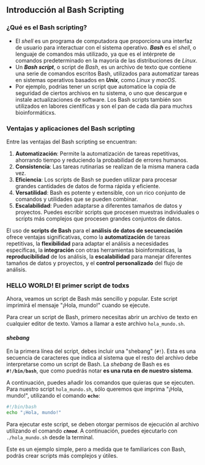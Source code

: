 ## Introducción al Bash Scripting
### **¿Qué es el Bash scripting?**
- El *shell* es un programa de computadora que proporciona una interfaz de usuario para interactuar con el sistema operativo. ***Bash*** es el *shell*, o lenguaje de comandos más utilizado, ya que es el intérprete de comandos predeterminado en la mayoría de las distribuciones de *Linux*. 
- Un ***Bash script***, o script de *Bash*, es un archivo de texto que contiene una serie de comandos escritos Bash, utilizados para automatizar tareas en sistemas operativos basados en ***Unix***, como *Linux* y *macOS*.
- Por ejemplo, podrías tener un script que automatice la copia de seguridad de ciertos archivos en tu sistema, o uno que descargue e instale actualizaciones de software. Los Bash scripts también son utilizados en labores científicas y son el pan de cada día para muchxs bioinformáticxs.
### **Ventajas y aplicaciones del Bash scripting**

  Entre las ventajas del Bash scripting se encuentran:

  1. **Automatización**: Permite la automatización de tareas repetitivas, ahorrando tiempo y reduciendo la probabilidad de errores humanos.
  2. **Consistencia**: Las tareas rutinarias se realizan de la misma manera cada vez.
  3. **Eficiencia**: Los scripts de Bash se pueden utilizar para procesar grandes cantidades de datos de forma rápida y eficiente.
  4. **Versatilidad**: Bash es potente y extensible, con un rico conjunto de comandos y utilidades que se pueden combinar.
  5. **Escalabilidad**: Pueden adaptarse a diferentes tamaños de datos y proyectos. Puedes escribir scripts que procesen muestras individuales o scripts más complejos que procesen grandes conjuntos de datos.

El uso de **scripts de Bash** para el **análisis de datos de secuenciación** ofrece ventajas significativas, como la **automatización** de tareas repetitivas, la **flexibilidad** para adaptar el análisis a necesidades específicas, la **integración** con otras herramientas bioinformáticas, la **reproducibilidad** de los análisis, la **escalabilidad** para manejar diferentes tamaños de datos y proyectos, y el **control personalizado** del flujo de análisis. 


### **HELLO WORLD! El primer script de todxs**

Ahora, veamos un script de Bash más sencillo y popular. Este script imprimirá el mensaje "¡Hola, mundo!" cuando se ejecute.

Para crear un script de Bash, primero necesitas abrir un archivo de texto en cualquier editor de texto. Vamos a llamar a este archivo `hola_mundo.sh`.

#### ***shebang***
En la primera línea del script, debes incluir una "shebang" (`#!`). Esta es una secuencia de caracteres que indica al sistema que el resto del archivo debe interpretarse como un script de Bash. La *shebang* de Bash es es **`#!/bin/bash`**, que como puedrás notar **es una ruta en de nuestro sistema**.

A continuación, puedes añadir los comandos que quieras que se ejecuten. Para nuestro script `hola_mundo.sh`, sólo queremos que imprima "¡Hola, mundo!", utilizando el comando **`echo`**:

```bash
#!/bin/bash
echo "¡Hola, mundo!"
```

Para ejecutar este script, se deben otorgar permisos de ejecución al archivo utilizando el comando ***`chmod`***. A continuación, puedes ejecutarlo con `./hola_mundo.sh` desde la terminal.

Este es un ejemplo simple, pero a medida que te familiarices con Bash, podrás crear scripts más complejos y útiles.

